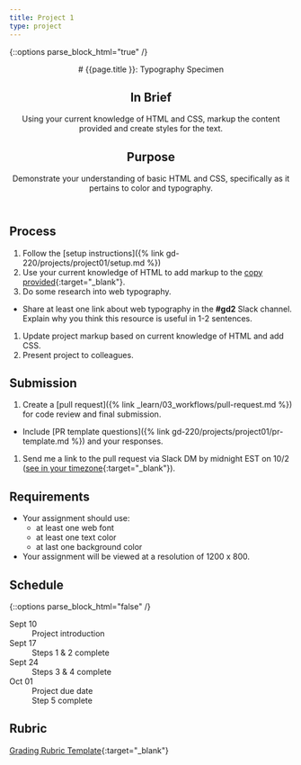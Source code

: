 ```yaml
---
title: Project 1
type: project
---
```


{::options parse_block_html="true" /}

<header>
# {{page.title }}: Typography Specimen

## In Brief
Using your current knowledge of HTML and CSS, markup the content provided and create styles for the text.

## Purpose
Demonstrate your understanding of basic HTML and CSS, specifically as it pertains to color and typography.

</header>

<section>

## Process
1. Follow the [setup instructions]({% link gd-220/projects/project01/setup.md %})
1. Use your current knowledge of HTML to add markup to the [copy provided](https://gist.githubusercontent.com/angeliquejw/0c2727ac5c065350565112216b3f7f0b/raw/b1d087a6acd37814f901f2de439ef2facc85a0f2/on-paper.txt){:target="_blank"}.
1. Do some research into web typography.
  - Share at least one link about web typography in the <b>#gd2</b> Slack channel. Explain why you think this resource is useful in 1-2 sentences.
1. Update project markup based on current knowledge of HTML and add CSS.
1. Present project to colleagues.

## Submission
1. Create a [pull request]({% link _learn/03_workflows/pull-request.md %}) for code review and final submission.
  - Include [PR template questions]({% link gd-220/projects/project01/pr-template.md %}) and your responses.
1. Send me a link to the pull request via Slack DM by midnight EST on 10/2 ([see in your timezone](https://everytimezone.com/s/0db632e4){:target="_blank"}).

## Requirements
- Your assignment should use:
  - at least one web font
  - at least one text color
  - at last one background color
- Your assignment will be viewed at a resolution of 1200 x 800.

</section>

<aside>

## Schedule

{::options parse_block_html="false" /}
<dl>
<dt>Sept 10</dt>
<dd>Project introduction</dd>
<dt>Sept 17</dt>
<dd>Steps 1 & 2 complete</dd>
<dt>Sept 24</dt>
<dd>Steps 3 & 4 complete</dd>
<dt>Oct 01</dt>
<dd>Project due date</dd>
<dd>Step 5 complete</dd>
</dl>

## Rubric
[Grading Rubric Template](https://docs.google.com/spreadsheets/d/e/2PACX-1vTwhxDx3oZco1CQLtyOhTPnaZ4aAIzSXt62AbhiQLHlvYesx649B08L1XfLbVoRkCenMPsAkfFy2MfW/pubhtml?gid=1244627885&single=true){:target="_blank"}

</aside>
